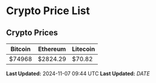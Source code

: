 # Crypto Price List

## Crypto Prices
| Bitcoin | Ethereum | Litecoin |
| ------- | -------- | -------- |
| $74968 | $2824.29 | $70.82 |
**Last Updated:** 2024-11-07 09:44 UTC
**Last Updated:** $DATE$
